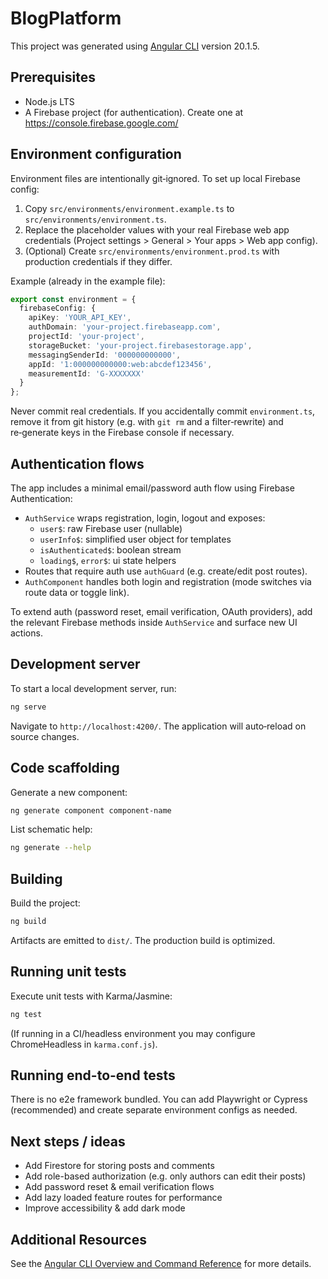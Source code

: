 # BlogPlatform

This project was generated using [Angular CLI](https://github.com/angular/angular-cli) version 20.1.5.

## Prerequisites

- Node.js LTS
- A Firebase project (for authentication). Create one at https://console.firebase.google.com/

## Environment configuration

Environment files are intentionally git‑ignored. To set up local Firebase config:

1. Copy `src/environments/environment.example.ts` to `src/environments/environment.ts`.
2. Replace the placeholder values with your real Firebase web app credentials (Project settings > General > Your apps > Web app config).
3. (Optional) Create `src/environments/environment.prod.ts` with production credentials if they differ.

Example (already in the example file):
```ts
export const environment = {
  firebaseConfig: {
    apiKey: 'YOUR_API_KEY',
    authDomain: 'your-project.firebaseapp.com',
    projectId: 'your-project',
    storageBucket: 'your-project.firebasestorage.app',
    messagingSenderId: '000000000000',
    appId: '1:000000000000:web:abcdef123456',
    measurementId: 'G-XXXXXXX'
  }
};
```

Never commit real credentials. If you accidentally commit `environment.ts`, remove it from git history (e.g. with `git rm` and a filter‑rewrite) and re‑generate keys in the Firebase console if necessary.

## Authentication flows

The app includes a minimal email/password auth flow using Firebase Authentication:

- `AuthService` wraps registration, login, logout and exposes:
  - `user$`: raw Firebase user (nullable)
  - `userInfo$`: simplified user object for templates
  - `isAuthenticated$`: boolean stream
  - `loading$`, `error$`: ui state helpers
- Routes that require auth use `authGuard` (e.g. create/edit post routes).
- `AuthComponent` handles both login and registration (mode switches via route data or toggle link).

To extend auth (password reset, email verification, OAuth providers), add the relevant Firebase methods inside `AuthService` and surface new UI actions.

## Development server

To start a local development server, run:

```bash
ng serve
```

Navigate to `http://localhost:4200/`. The application will auto‑reload on source changes.

## Code scaffolding

Generate a new component:

```bash
ng generate component component-name
```

List schematic help:

```bash
ng generate --help
```

## Building

Build the project:

```bash
ng build
```

Artifacts are emitted to `dist/`. The production build is optimized.

## Running unit tests

Execute unit tests with Karma/Jasmine:

```bash
ng test
```

(If running in a CI/headless environment you may configure ChromeHeadless in `karma.conf.js`).

## Running end-to-end tests

There is no e2e framework bundled. You can add Playwright or Cypress (recommended) and create separate environment configs as needed.

## Next steps / ideas

- Add Firestore for storing posts and comments
- Add role-based authorization (e.g. only authors can edit their posts)
- Add password reset & email verification flows
- Add lazy loaded feature routes for performance
- Improve accessibility & add dark mode

## Additional Resources

See the [Angular CLI Overview and Command Reference](https://angular.dev/tools/cli) for more details.
